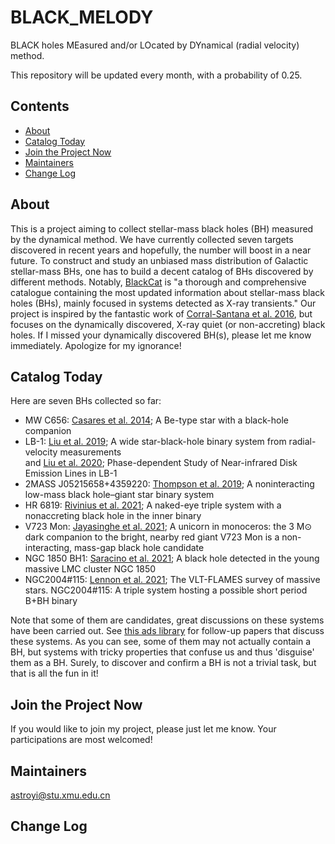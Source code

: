 # BLACK_MELODY
BLACK holes MEasured and/or LOcated by DYnamical (radial velocity) method.

This repository will be updated every month, with a probability of 0.25.

## Contents
* [About](#About)
* [Catalog Today](#Catalog-Today)
* [Join the Project Now](#Join-the-Project-Now)
* [Maintainers](#Maintainers)
* [Change Log](#Change-Log)

## About
This is a project aiming to collect stellar-mass black holes (BH) measured by the dynamical method.
We have currently collected seven targets discovered in recent years 
and hopefully, the number will boost in a near future.
To construct and study an unbiased mass distribution of Galactic stellar-mass BHs, 
one has to build a decent catalog of BHs discovered by different methods.
Notably, [BlackCat](https://www.astro.puc.cl/BlackCAT/index.php) is 
"a thorough and comprehensive catalogue containing the most updated information about 
stellar-mass black holes (BHs), mainly focused in systems detected as X-ray transients."
Our project is inspired by the fantastic work of 
[Corral-Santana et al. 2016](https://ui.adsabs.harvard.edu/abs/2016A%26A...587A..61C/abstract),
but focuses on the dynamically discovered, X-ray quiet (or non-accreting) black holes.
If I missed your dynamically discovered BH(s), please let me know immediately. Apologize for my ignorance!

## Catalog Today
Here are seven BHs collected so far: 
* MW C656: [Casares et al. 2014](https://ui.adsabs.harvard.edu/abs/2014Natur.505..378C/abstract); A Be-type star with a black-hole companion
* LB-1: [Liu et al. 2019](https://ui.adsabs.harvard.edu/abs/2019Natur.575..618L/abstract); A wide star-black-hole binary system from radial-velocity measurements <br>
  and [Liu et al. 2020](https://ui.adsabs.harvard.edu/abs/2020ApJ...900...42L/abstract); Phase-dependent Study of Near-infrared Disk Emission Lines in LB-1
* 2MASS J05215658+4359220: [Thompson et al. 2019](https://ui.adsabs.harvard.edu/abs/2019Sci...366..637T/abstract); A noninteracting low-mass black hole–giant star binary system
* HR 6819: [Rivinius et al. 2021](https://ui.adsabs.harvard.edu/abs/2020A%26A...637L...3R/abstract); A naked-eye triple system with a nonaccreting black hole in the inner binary
* V723 Mon: [Jayasinghe et al. 2021](https://ui.adsabs.harvard.edu/abs/2021MNRAS.504.2577J/abstract); A unicorn in monoceros: the 3 M⊙ dark companion to the bright, nearby red giant V723 Mon is a non-interacting, mass-gap black hole candidate
* NGC 1850 BH1: [Saracino et al. 2021](https://ui.adsabs.harvard.edu/abs/2021MNRAS.tmp.2924S/abstract); A black hole detected in the young massive LMC cluster NGC 1850
* NGC2004#115: [Lennon et al. 2021](https://ui.adsabs.harvard.edu/abs/2021arXiv211112173L/abstract); The VLT-FLAMES survey of massive stars. NGC2004#115: A triple system hosting a possible short period B+BH binary

Note that some of them are candidates, great discussions on these systems have been carried out.
See [this ads library](https://ui.adsabs.harvard.edu/user/libraries/iUrTvxAJRT6IfZp5d-Mt9Q) 
for follow-up papers that discuss these systems. As you can see, some of them may not actually contain a BH,
but systems with tricky properties that confuse us and thus 'disguise' them as a BH.
Surely, to discover and confirm a BH is not a trivial task, but that is all the fun in it!


## Join the Project Now

If you would like to join my project, please just let me know. Your participations are most welcomed! 

## Maintainers
astroyi@stu.xmu.edu.cn

## Change Log
